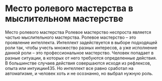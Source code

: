 # Место ролевого мастерства в мыслительном мастерстве

Место ролевого мастерства
Ролевое мастерство неспроста является частью мыслительного мастерства. Ролевое мастерство – это проявление интеллекта. Интеллект задействуется в выборе подходящей роли так, чтобы учесть множество разных интересов, а уже исполнение данной роли – это профессиональное мастерство. Человек попадает в разные ситуации, в которых от него требуются определенные действия. В большинстве случаев действия совершаются исходя из рефлексов, опыта или интуиции435. Но интеллект все равно сработал на автоматизме, и человек хоть и не осознанно, но выбрал нужную роль.
